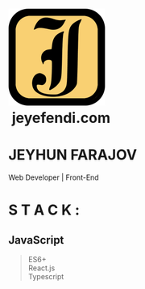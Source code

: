 # [![Logo](https://github.com/jeyefendi/jeyefendi/blob/main/public/logo192.png)](https://jeyefendi.com)<br> jeyefendi.com<br>
# JEYHUN FARAJOV
Web Developer | Front-End 
# S T A C K :
## JavaScript
>ES6+<br>
>React.js<br>
>Typescript<br>


